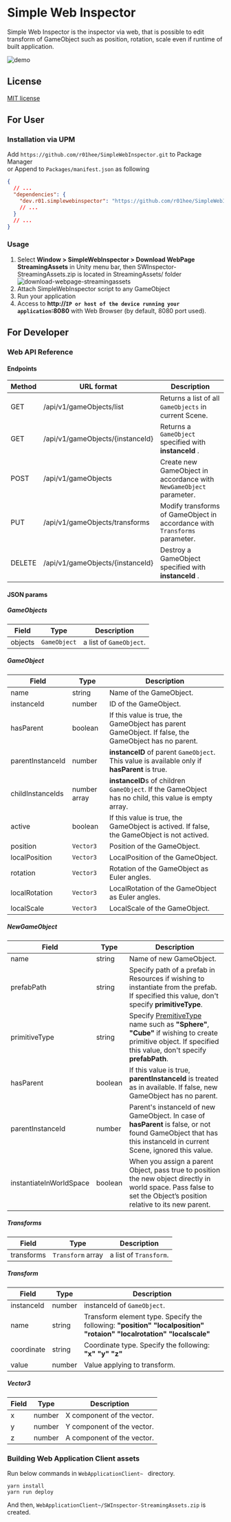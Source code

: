 # Simple Web Inspector

Simple Web Inspector is the inspector via web, that is possible to edit transform of GameObject such as position, rotation, scale even if runtime of built application.

![demo](https://raw.githubusercontent.com/wiki/r01hee/SimpleWebInspector/images/demo.gif)

## License

[MIT license](LICENSE)

## For User
### Installation via UPM
Add `https://github.com/r01hee/SimpleWebInspector.git` to Package Manager  
or Append to `Packages/manifest.json` as following
```json
{
  // ...
  "dependencies": {
    "dev.r01.simplewebinspector": "https://github.com/r01hee/SimpleWebInspector.git",
    // ...
  }
  // ...
}
```

### Usage

1. Select **Window > SimpleWebInspector > Download WebPage StreamingAssets** in Unity menu bar, then SWInspector-StreamingAssets.zip is located in StreamingAssets/ folder  
![download-webpage-streamingassets](https://raw.githubusercontent.com/wiki/r01hee/SimpleWebInspector/images/dl-streamingassets.gif)
2. Attach SimpleWebInspector script to any GameObject
3. Run your application
4. Access to **http://`IP or host of the device running your application`:8080** with Web Browser (by default, 8080 port used).

## For Developer
### Web API Reference
#### Endpoints
| Method | URL format | Description |
| ------ | ---------- | ----------- |
| GET    | /api/v1/gameObjects/list | Returns a list of all `GameObjects` in current Scene. |
| GET    | /api/v1/gameObjects/{instanceId} | Returns a `GameObject` specified with **instanceId** . |
| POST   | /api/v1/gameObjects | Create new GameObject in accordance with `NewGameObject` parameter. |
| PUT    | /api/v1/gameObjects/transforms | Modify transforms of GameObject in accordance with `Transforms` parameter. |
| DELETE | /api/v1/gameObjects/{instanceId} | Destroy a GameObject specified with **instanceId** . |

#### JSON params
##### GameObjects
| Field | Type | Description |
| ----- | ---- | ----------- |
| objects | `GameObject` | a list of `GameObject`. |
 
##### GameObject
| Field | Type | Description |
| ----- | ---- | ----------- |
| name | string | Name of the GameObject. |
| instanceId | number | ID of the GameObject. |
| hasParent | boolean | If this value is true, the GameObject has parent GameObject. If false, the GameObject has no parent. |
| parentInstanceId | number | **instanceID** of parent `GameObject`. This value is available only if **hasParent** is true. |
| childInstanceIds | number array | **instanceID**s of children `GameObject`. If the GameObject has no child, this value is empty array. |
| active | boolean | If this value is true, the GameObject is actived. If false, the GameObject is not actived. |
| position | `Vector3` | Position of the GameObject. |
| localPosition | `Vector3` | LocalPosition of the GameObject. |
| rotation | `Vector3` | Rotation of the GameObject as Euler angles. |
| localRotation | `Vector3` | LocalRotation of the GameObject as Euler angles. |
| localScale | `Vector3` | LocalScale of the GameObject. |

##### NewGameObject
| Field | Type | Description |
| ----- | ---- | ----------- |
| name | string | Name of new GameObject. |
| prefabPath | string | Specify path of a prefab in Resources if wishing to instantiate from the prefab. If specified this value, don't specify **primitiveType**. |
| primitiveType | string | Specify [PremitiveType](https://docs.unity3d.com/ja/2019.4/ScriptReference/PrimitiveType.html) name such as **"Sphere"**, **"Cube"** if wishing to create primitive object. If specified this value, don't specify **prefabPath**. |
| hasParent | boolean | If this value is true, **parentInstanceId** is treated as in available. If false, new GameObject has no parent. |
| parentInstanceId | number | Parent's instanceId of new GameObject. In case of **hasParent** is false, or not found GameObject that has this instanceId in current Scene, ignored this value. |
| instantiateInWorldSpace | boolean | When you assign a parent Object, pass true to position the new object directly in world space. Pass false to set the Object’s position relative to its new parent. |

##### Transforms
| Field | Type | Description |
| ----- | ---- | ----------- |
| transforms | `Transform` array | a list of `Transform`. |

##### Transform
| Field | Type | Description |
| ----- | ---- | ----------- |
| instanceId | number | instanceId of `GameObject`. |
| name | string | Transform element type. Specify the following: **"position"** **"localposition"** **"rotaion"** **"localrotation"** **"localscale"** |
| coordinate | string | Coordinate type. Specify the following: **"x"** **"y"** **"z"** 
| value | number | Value applying to transform. |

##### Vector3
| Field | Type | Description |
| ----- | ---- | ----------- |
| x | number | X component of the vector. |
| y | number | Y component of the vector. |
| z | number | A component of the vector. |

### Building Web Application Client assets

Run below commands in `WebApplicationClient~ ` directory.

```console
yarn install
yarn run deploy
```

And then, `WebApplicationClient~/SWInspector-StreamingAssets.zip` is created.